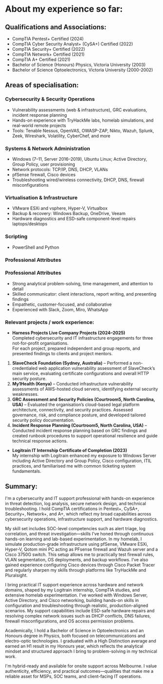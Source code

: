 # About my experience so far:

## Qualifications and Associations:
- CompTIA Pentest+ Certified (2024)
- CompTIA Cyber Security Analyst+ (CySA+) Certified (2022)
- CompTIA Security+ Certified (2022)
- CompTIA Network+ Certified (2021)
- CompTIA A+ Certified (2021)
- Bachelor of Science (Honours) Physics, Victoria University (2003)
- Bachelor of Science Optoelectronics, Victoria University (2000-2002)

## Areas of specialisation:
### Cybersecurity & Security Operations
- Vulnerability assessments (web & infrastructure), GRC evaluations, incident response planning  
- Hands-on experience with TryHackMe labs, homelab simulations, and real-world remote projects  
- Tools: Tenable Nessus, OpenVAS, OWASP-ZAP, Nikto, Wazuh, Splunk, Zeek, Wireshark, 
    Volatility, CyberChef, and more  
### Systems & Network Administration
- Windows (7–11, Server 2016–2019), Ubuntu Linux; Active Directory, Group Policy, user provisioning  
- Network protocols: TCP/IP, DNS, DHCP, VLANs
- pfSense firewall, Cisco devices  
- Troubleshooting wired/wireless connectivity, DHCP, DNS, firewall misconfigurations  
### Virtualisation & Infrastructure
- VMware ESXi and vsphere, Hyper-V, Virtualbox
- Backup & recovery: Windows Backup, OneDrive, Veeam  
- Hardware diagnostics and ESD-safe component-level repairs laptops/desktops
### Scripting
- PowerShell and Python  
### Professional Attributes
### Professional Attributes

- Strong analytical problem-solving, time management, and attention to detail  
- Skilled communicator: client interactions, report writing, and presenting findings  
- Empathetic, customer-focused, and collaborative  
- Experienced with Slack, Zoom, Miro, WhatsApp

### Relevant projects / work experience:
   - **Harness Projects Live Company Projects (2024–2025)**  
  Completed cybersecurity and IT infrastructure engagements for three not-for-profit organisations.  
  For each project, prepared independent and group reports, and presented findings to clients and project mentors.  
  1. **SlaveCheck Foundation (Sydney, Australia)** – Performed a non-credentialed web application vulnerability assessment of SlaveCheck’s main service, evaluating certificate configurations and overall HTTP security posture.  
  2. **My1Health (Kenya)** – Conducted infrastructure vulnerability assessments of AWS-hosted cloud servers, identifying external security weaknesses.  
  3. **GRC Assessment and Security Policies (Courtroom5, North Carolina, USA)** – Evaluated the organisation’s cloud-based legal platform architecture, connectivity, and security practices. Assessed governance, risk, and compliance posture, and developed tailored security policy documentation.  
  4. **Incident Response Planning (Courtroom5, North Carolina, USA)** – Conducted incident response planning based on GRC findings and created runbook procedures to support operational resilience and guide technical response actions.  

- **Logitrain IT Internship Certificate of Completion (2023)**  
  My internship with Logitrain enhanced my exposure to Windows Server including Active Directory and Group Policy, Cisco configuration, ITIL practices, and familiarised me with common ticketing system fundamentals.

## Summary:

I'm a cybersecurity and IT support professional with hands-on experience in threat detection, log analysis, secure network design, and technical troubleshooting. I hold CompTIA certifications in Pentest+, CySA+, Security+, Network+, and A+, which reflect my broad capabilities across cybersecurity operations, infrastructure support, and hardware diagnostics.

My skill set includes SOC-level competencies such as alert triage, log correlation, and threat investigation—skills I've honed through continuous hands-on learning and lab-based experimentation. In my homelab, I simulate production-grade infrastructure using pfSense, VMware ESXi, Hyper-V, Qotom mini PC acting as PFsense firewall and Wazuh server and a Cisco 3750G switch. This setup allows me to practically test firewall rules, VLAN segmentation, OS deployments, and backup workflows. I’ve also gained experience configuring Cisco devices through Cisco Packet Tracer and regularly sharpen my skills through platforms like TryHackMe and Pluralsight.

I bring practical IT support experience across hardware and network domains, shaped by my Logitrain internship, CompTIA studies, and extensive homelab experimentation. I've worked with Windows Server, Active Directory, and Cisco networking, building hands-on skills in configuration and troubleshooting through realistic, production-aligned scenarios. My support capabilities include ESD-safe hardware repairs and resolving complex network issues such as DHCP conflicts, DNS failures, firewall misconfigurations, and OS access permission problems.

Academically, I hold a Bachelor of Science in Optoelectronics and an Honours degree in Physics, both focused on telecommunications and electro-optic technologies. I graduated with a High Distinction average and earned an H1 result in my Honours year, which reflects the analytical mindset and structured approach I bring to problem-solving in my technical work.

I'm hybrid-ready and available for onsite support across Melbourne. I value authenticity, efficiency, and practical outcomes—qualities that make me a reliable asset for MSPs, SOC teams, and client-facing IT operations.

